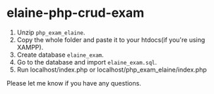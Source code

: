 # elaine-php-crud-exam

1. Unzip `php_exam_elaine`.
2. Copy the whole folder and paste it to your htdocs(if you're using XAMPP).
3. Create database `elaine_exam`.
4. Go to the database and import `elaine_exam.sql`.
5. Run localhost/index.php or localhost/php_exam_elaine/index.php

Please let me know if you have any questions.